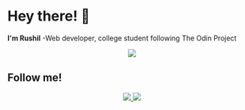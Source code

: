# Hey there! 👋 <br> 
<strong>I'm Rushil</strong> -Web developer, college student following The Odin Project
<p align="center">
  <a href="https://skillicons.dev">
    <img src="https://skillicons.dev/icons?i=html,css,js,git,linux,vscode,codepen" />
  </a>
</p>

  ## Follow me!
  <p align="center">
  <a href="https://discordapp.com/users/527347686408716289">
    <img src="https://skillicons.dev/icons?i=discord" />
  </a>
  <a href="https://linkedin.com/in/rushiljalal">
    <img src="https://skillicons.dev/icons?i=linkedin" />
  </a>
</p>
<!---
RushilJalal/RushilJalal is a ✨ special ✨ repository because its `README.md` (this file) appears on your GitHub profile.
You can click the Preview link to take a look at your changes.
--->

